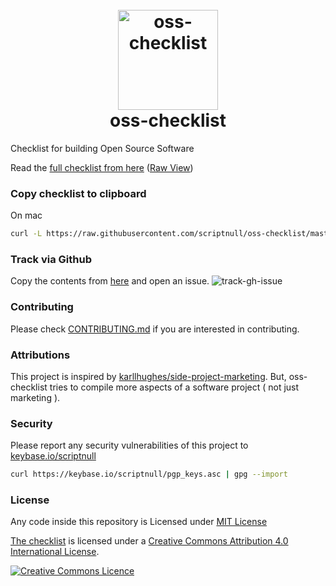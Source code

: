 <h1 align="center">
	<br>
	<img width="160" height="160" src="https://raw.githubusercontent.com/scriptnull/oss-checklist/master/logo.png" alt="oss-checklist">
	<br>
  oss-checklist
</h1>

Checklist for building Open Source Software

Read the [full checklist from here](https://github.com/scriptnull/oss-checklist/blob/master/checklist.md) ([Raw View](https://raw.githubusercontent.com/scriptnull/oss-checklist/master/checklist.md))

### Copy checklist to clipboard
On mac
```bash
curl -L https://raw.githubusercontent.com/scriptnull/oss-checklist/master/checklist.md | pbcopy
```

### Track via Github
Copy the contents from [here](https://raw.githubusercontent.com/scriptnull/oss-checklist/master/checklist.md) and open an issue.
![track-gh-issue](https://user-images.githubusercontent.com/4211715/30934167-5d26f5d2-a3ea-11e7-83df-43588ae1532d.png)

### Contributing
Please check [CONTRIBUTING.md](https://github.com/scriptnull/oss-checklist/blob/master/CONTRIBUTING.md) if you are interested in contributing.

### Attributions
This project is inspired by [karllhughes/side-project-marketing](https://github.com/karllhughes/side-project-marketing). But, oss-checklist tries to compile more aspects of a software project ( not just marketing ).

### Security
Please report any security vulnerabilities of this project to [keybase.io/scriptnull](https://keybase.io/scriptnull)

```bash
curl https://keybase.io/scriptnull/pgp_keys.asc | gpg --import
```
### License
Any code inside this repository is Licensed under [MIT License](https://github.com/scriptnull/oss-checklist/blob/master/LICENSE)

[The checklist](https://github.com/scriptnull/oss-checklist/blob/master/checklist.md) is licensed under a <a rel="license" href="http://creativecommons.org/licenses/by/4.0/">Creative Commons Attribution 4.0 International License</a>.

<a rel="license" href="http://creativecommons.org/licenses/by/4.0/"><img alt="Creative Commons Licence" style="border-width:0" src="https://i.creativecommons.org/l/by/4.0/88x31.png" /></a>
